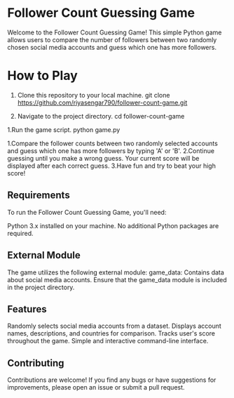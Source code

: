 # Follower Count Guessing Game
Welcome to the Follower Count Guessing Game! This simple Python game allows users to compare the number of followers between two randomly chosen social media accounts and guess which one has more followers.

# How to Play
1. Clone this repository to your local machine.
git clone https://github.com/riyasengar790/follower-count-game.git

1. Navigate to the project directory.
cd follower-count-game

1.Run the game script.
python game.py

1.Compare the follower counts between two randomly selected accounts and guess which one has more followers by typing 'A' or 'B'.
2.Continue guessing until you make a wrong guess. Your current score will be displayed after each correct guess.
3.Have fun and try to beat your high score!

## Requirements
To run the Follower Count Guessing Game, you'll need:

Python 3.x installed on your machine.
No additional Python packages are required.

## External Module
The game utilizes the following external module:
game_data: Contains data about social media accounts. Ensure that the game_data module is included in the project directory.

## Features
Randomly selects social media accounts from a dataset.
Displays account names, descriptions, and countries for comparison.
Tracks user's score throughout the game.
Simple and interactive command-line interface.

## Contributing
Contributions are welcome! If you find any bugs or have suggestions for improvements, please open an issue or submit a pull request.
